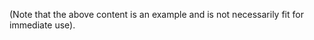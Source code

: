 <!-- {% highlight sql %}{% include_relative /Library-CKDRiskLogic.cql %}{% endhighlight %} -->

(Note that the above content is an example and is not necessarily fit for immediate use).
